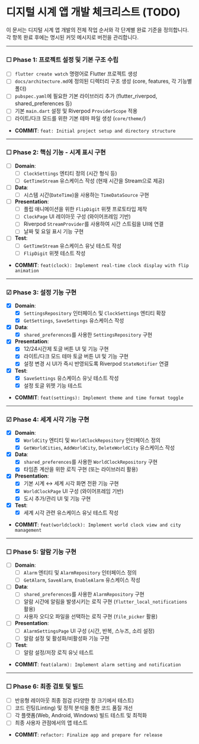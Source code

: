# 디지털 시계 앱 개발 체크리스트 (TODO)

이 문서는 디지털 시계 앱 개발의 전체 작업 순서와 각 단계별 완료 기준을 정의합니다. 각 항목 완료 후에는 명시된 커밋 메시지로 버전을 관리합니다.

---

### ☐ **Phase 1: 프로젝트 설정 및 기본 구조 수립**
- [ ] `flutter create watch` 명령어로 Flutter 프로젝트 생성
- [ ] `docs/architecture.md`에 정의된 디렉터리 구조 생성 (core, features, 각 기능별 폴더)
- [ ] `pubspec.yaml`에 필요한 기본 라이브러리 추가 (flutter_riverpod, shared_preferences 등)
- [ ] 기본 `main.dart` 설정 및 Riverpod `ProviderScope` 적용
- [ ] 라이트/다크 모드를 위한 기본 테마 파일 생성 (`core/theme/`)
- **COMMIT**: `feat: Initial project setup and directory structure`

---

### ☐ **Phase 2: 핵심 기능 - 시계 표시 구현**
- [ ] **Domain**:
    - [ ] `ClockSettings` 엔티티 정의 (시간 형식 등)
    - [ ] `GetTimeStream` 유스케이스 작성 (현재 시간을 Stream으로 제공)
- [ ] **Data**:
    - [ ] 시스템 시간(`DateTime`)을 사용하는 `TimeDataSource` 구현
- [ ] **Presentation**:
    - [ ] 플립 애니메이션을 위한 `FlipDigit` 위젯 프로토타입 제작
    - [ ] `ClockPage` UI 레이아웃 구성 (와이어프레임 기반)
    - [ ] Riverpod `StreamProvider`를 사용하여 시간 스트림을 UI에 연결
    - [ ] 날짜 및 요일 표시 기능 구현
- [ ] **Test**:
    - [ ] `GetTimeStream` 유스케이스 유닛 테스트 작성
    - [ ] `FlipDigit` 위젯 테스트 작성
- **COMMIT**: `feat(clock): Implement real-time clock display with flip animation`

---

### ☑ **Phase 3: 설정 기능 구현**
- [x] **Domain**:
    - [x] `SettingsRepository` 인터페이스 및 `ClockSettings` 엔티티 확장
    - [x] `GetSettings`, `SaveSettings` 유스케이스 작성
- [x] **Data**:
    - [x] `shared_preferences`를 사용한 `SettingsRepository` 구현
- [x] **Presentation**:
    - [x] 12/24시간제 토글 버튼 UI 및 기능 구현
    - [x] 라이트/다크 모드 테마 토글 버튼 UI 및 기능 구현
    - [x] 설정 변경 시 UI가 즉시 반영되도록 Riverpod `StateNotifier` 연결
- [x] **Test**:
    - [x] `SaveSettings` 유스케이스 유닛 테스트 작성
    - [x] 설정 토글 위젯 기능 테스트
- **COMMIT**: `feat(settings): Implement theme and time format toggle`

---

### ☑ **Phase 4: 세계 시각 기능 구현**
- [x] **Domain**:
    - [x] `WorldCity` 엔티티 및 `WorldClockRepository` 인터페이스 정의
    - [x] `GetWorldCities`, `AddWorldCity`, `DeleteWorldCity` 유스케이스 작성
- [x] **Data**:
    - [x] `shared_preferences`를 사용한 `WorldClockRepository` 구현
    - [x] 타임존 계산을 위한 로직 구현 (또는 라이브러리 활용)
- [x] **Presentation**:
    - [x] 기본 시계 ↔ 세계 시각 화면 전환 기능 구현
    - [x] `WorldClockPage` UI 구성 (와이어프레임 기반)
    - [x] 도시 추가/관리 UI 및 기능 구현
- [x] **Test**:
    - [x] 세계 시각 관련 유스케이스 유닛 테스트 작성
- **COMMIT**: `feat(worldclock): Implement world clock view and city management`

---

### ☐ **Phase 5: 알람 기능 구현**
- [ ] **Domain**:
    - [ ] `Alarm` 엔티티 및 `AlarmRepository` 인터페이스 정의
    - [ ] `GetAlarm`, `SaveAlarm`, `EnableAlarm` 유스케이스 작성
- [ ] **Data**:
    - [ ] `shared_preferences`를 사용한 `AlarmRepository` 구현
    - [ ] 알람 시간에 알림을 발생시키는 로직 구현 (`flutter_local_notifications` 활용)
    - [ ] 사용자 오디오 파일을 선택하는 로직 구현 (`file_picker` 활용)
- [ ] **Presentation**:
    - [ ] `AlarmSettingsPage` UI 구성 (시간, 반복, 스누즈, 소리 설정)
    - [ ] 알람 설정 및 활성화/비활성화 기능 구현
- [ ] **Test**:
    - [ ] 알람 설정/저장 로직 유닛 테스트
- **COMMIT**: `feat(alarm): Implement alarm setting and notification`

---

### ☐ **Phase 6: 최종 검토 및 빌드**
- [ ] 반응형 레이아웃 최종 점검 (다양한 창 크기에서 테스트)
- [ ] 코드 린팅(Linting) 및 정적 분석을 통한 코드 품질 개선
- [ ] 각 플랫폼(Web, Android, Windows) 빌드 테스트 및 최적화
- [ ] 최종 사용자 관점에서의 앱 테스트
- **COMMIT**: `refactor: Finalize app and prepare for release` 